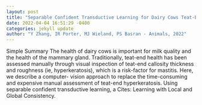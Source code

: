 ```yaml
--- 
layout: post 
title: "Separable Confident Transductive Learning for Dairy Cows Teat-End Condition Classification" 
date: 2022-04-04 16:51:29 -0400 
categories: jekyll update 
author: "Y Zhang, IR Porter, MJ Wieland, PS Basran - Animals, 2022" 
--- 
```

Simple Summary The health of dairy cows is important for milk quality and the health of the mammary gland. Traditionally, teat-end health has been assessed manually through visual inspection of teat-end callosity thickness and roughness (ie, hyperkeratosis), which is a risk-factor for mastitis. Here, we describe a computer- vision approach to replace the time-consuming and expensive manual assessment of teat-end hyperkeratosis. Using separable confident transductive learning, a Cites: Learning with Local and Global Consistency.
